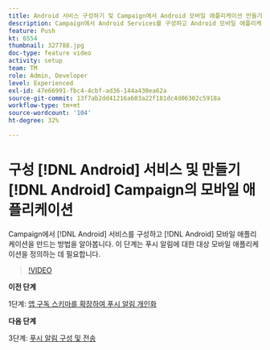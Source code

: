 ```yaml
---
title: Android 서비스 구성하기 및 Campaign에서 Android 모바일 애플리케이션 만들기
description: Campaign에서 Android Services를 구성하고 Android 모바일 애플리케이션을 만드는 방법을 알아봅니다. 푸시 알림의 대상으로 Neotrip 앱을 정의하는 데 필요합니다.
feature: Push
kt: 6554
thumbnail: 327788.jpg
doc-type: feature video
activity: setup
team: TM
role: Admin, Developer
level: Experienced
exl-id: 47e66991-fbc4-4cbf-ad36-144a430ea62a
source-git-commit: 13f7ab2dd41216a603a22f181dc4d06302c5918a
workflow-type: tm+mt
source-wordcount: '104'
ht-degree: 32%

---
```


# 구성 [!DNL Android] 서비스 및 만들기 [!DNL Android] Campaign의 모바일 애플리케이션

Campaign에서 [!DNL Android] 서비스를 구성하고 [!DNL Android] 모바일 애플리케이션을 만드는 방법을 알아봅니다. 이 단계는 푸시 알림에 대한 대상 모바일 애플리케이션을 정의하는 데 필요합니다.

>[!VIDEO](https://video.tv.adobe.com/v/327788?quality=12&learn=on)

**이전 단계**

1단계: [앱 구독 스키마를 확장하여 푸시 알림 개인화](/help/tutorial-getting-started-with-push-notifications-for-android/extending-the-app-subscription-schema.md)

**다음 단계**

3단계: [푸시 알림 구성 및 전송](/help/tutorial-getting-started-with-push-notifications-for-android/configuring-and-sending-push-notifications.md)
